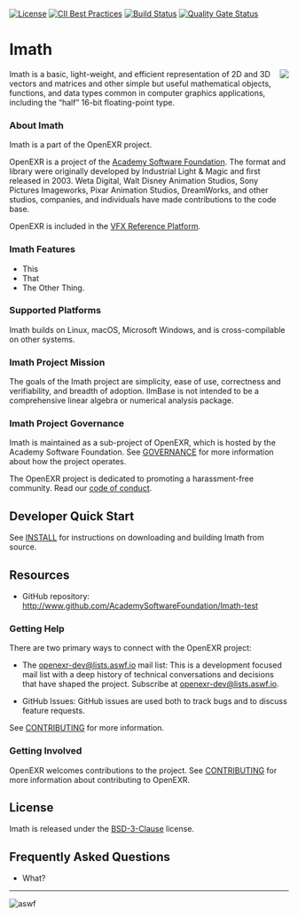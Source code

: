[![License](https://img.shields.io/github/license/AcademySoftwareFoundation/Imath-test)](LICENSE.md)
[![CII Best Practices](https://bestpractices.coreinfrastructure.org/projects/2799/badge)](https://bestpractices.coreinfrastructure.org/projects/2799)
[![Build Status](https://dev.azure.com/academysoftwarefoundation/Academy%20Software%20Foundation/_apis/build/status/academysoftwarefoundation.Imath-test)](https://dev.azure.com/academysoftwarefoundation/Academy%20Software%20Foundation/_build?definitionId=4&_a=summary)
[![Quality Gate Status](https://sonarcloud.io/api/project_badges/measure?project=AcademySoftwareFoundation_Imath-test&metric=alert_status)](https://sonarcloud.io/dashboard?id=AcademySoftwareFoundation_Imath-test)

# Imath

<img align="right" src="/OpenEXR/doc/images/windowExample1.png">

Imath is a basic, light-weight, and efficient representation of 2D and
3D vectors and matrices and other simple but useful mathematical
objects, functions, and data types common in computer graphics
applications, including the “half” 16-bit floating-point type.

### About Imath

Imath is a part of the OpenEXR project.

OpenEXR is a project of the [Academy Software
Foundation](https://www.aswf.io).  The format and library were
originally developed by Industrial Light & Magic and first released
in 2003.  Weta Digital, Walt Disney Animation Studios, Sony Pictures
Imageworks, Pixar Animation Studios, DreamWorks, and other studios,
companies, and individuals have made contributions to the code base.

OpenEXR is included in the [VFX Reference
Platform](https://vfxplatform.com).

### Imath Features

* This
* That
* The Other Thing.  
### Supported Platforms

Imath builds on Linux, macOS, Microsoft Windows, and is
cross-compilable on other systems.

### Imath Project Mission

The goals of the Imath project are simplicity, ease of use,
correctness and verifiability, and breadth of adoption. IlmBase is not
intended to be a comprehensive linear algebra or numerical analysis
package.

### Imath Project Governance

Imath is maintained as a sub-project of OpenEXR, which is hosted by
the Academy Software Foundation. See [GOVERNANCE](GOVERNANCE.md) for
more information about how the project operates.

The OpenEXR project is dedicated to promoting a harassment-free
community. Read our [code of conduct](CODE_OF_CONDUCT.md).

## Developer Quick Start

See [INSTALL](INSTALL.md) for instructions on downloading and building Imath
from source.

## Resources

* GitHub repository: http://www.github.com/AcademySoftwareFoundation/Imath-test

### Getting Help

There are two primary ways to connect with the OpenEXR project:

* The openexr-dev@lists.aswf.io mail list: This is a development
  focused mail list with a deep history of technical conversations and
  decisions that have shaped the project. Subscribe at
  [openexr-dev@lists.aswf.io](https://lists.aswf.io/g/openexr-dev).

* GitHub Issues: GitHub issues are used both to track bugs and to
  discuss feature requests.

See [CONTRIBUTING](CONTRIBUTING.md) for more information.

### Getting Involved

OpenEXR welcomes contributions to the project. See
[CONTRIBUTING](CONTRIBUTING.md) for more information about
contributing to OpenEXR.

## License

Imath is released under the [BSD-3-Clause](LICENSE) license.

## Frequently Asked Questions

* What?

---

![aswf](/ASWF/images/aswf.png)
